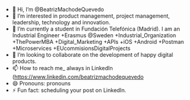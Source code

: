 - 👋 Hi, I’m @BeatrizMachodeQuevedo
- 👀 I’m interested in product management, project management, leadership, technology and innovation.
- 🌱 I’m currently a student in Fundación Telefónica (Madrid). I am an Industrial Engineer +Erasmus @Sweden +Industrial_Organization +ThePowerMBA +Digital_Marketing +APIs +iOS +Android +Postman +Microservices +EUcommisionsDigitalProjects
- 💞️ I’m looking to collaborate on the development of happy digital products.
- 📫 How to reach me_ always in LinkedIn (https://www.linkedin.com/beatrizmachodequevedo
- 😄 Pronouns: pronouns
- ⚡ Fun fact: scheduling your post on LinkedIn.

<!---
BeatrizMachodeQuevedo/BeatrizMachodeQuevedo is a ✨ special ✨ repository because its `README.md` (this file) appears on your GitHub profile.
You can click the Preview link to take a look at your changes.
--->
